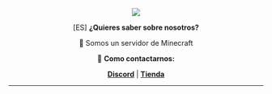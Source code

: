 <div align="center">

  ![](https://komarev.com/ghpvc/?username=Ignis-Network&color=lightgrey)

</div>

<p align="center">
[ES] <b>¿Quieres saber sobre nosotros?</b>
</p>
<p align="center">
💼 Somos un servidor de Minecraft
</p>
<p align="center">
📩 <b>Como contactarnos:</b>
</p>
<p align="center">
<b><a href="https://discord.ignisnw.com" target=”_blank”>Discord</a></b> | <b><a href="https://tienda.ignisnw.com" target=”_blank”>Tienda</a></b>
</p>
<hr>
